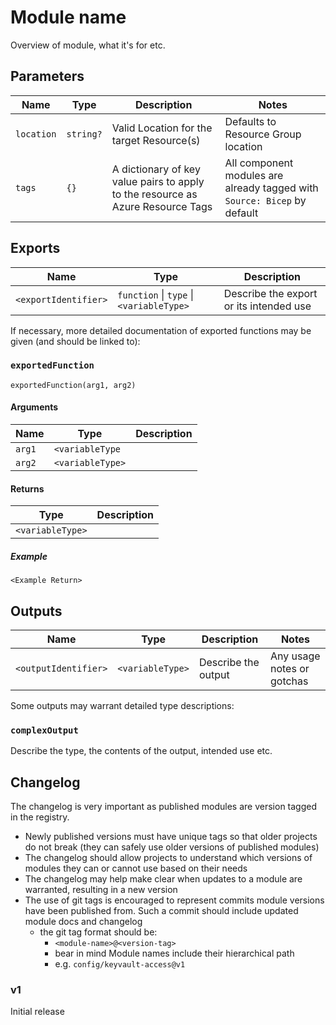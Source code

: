 # Module name

Overview of module, what it's for etc.

## Parameters

Name | Type | Description | Notes
-|-|-|-
`location` | `string?` | Valid Location for the target Resource(s) | Defaults to Resource Group location
`tags` | `{}` | A dictionary of key value pairs to apply to the resource as Azure Resource Tags | All component modules are already tagged with `Source: Bicep` by default

## Exports

Name | Type | Description
-|-|-
`<exportIdentifier>` | `function` \| `type` \| `<variableType>` | Describe the export or its intended use

If necessary, more detailed documentation of exported functions may be given (and should be linked to):

### `exportedFunction`

```bicep
exportedFunction(arg1, arg2)
```

#### Arguments
Name | Type | Description
-|-|-
`arg1` | `<variableType` | 
`arg2` | `<variableType>` |

#### Returns
Type | Description
-|-
`<variableType>` | 

##### Example

```bicep
<Example Return>
```

## Outputs

Name | Type | Description | Notes
-|-|-|-
`<outputIdentifier>` | `<variableType>` | Describe the output | Any usage notes or gotchas

Some outputs may warrant detailed type descriptions:

### `complexOutput`

Describe the type, the contents of the output, intended use etc.

## Changelog

The changelog is very important as published modules are version tagged in the registry.

- Newly published versions must have unique tags so that older projects do not break (they can safely use older versions of published modules)
- The changelog should allow projects to understand which versions of modules they can or cannot use based on their needs
- The changelog may help make clear when updates to a module are warranted, resulting in a new version
- The use of git tags is encouraged to represent commits module versions have been published from. Such a commit should include updated module docs and changelog
    - the git tag format should be:
        - `<module-name>@<version-tag>`
        - bear in mind Module names include their hierarchical path
        - e.g. `config/keyvault-access@v1`

### v1
Initial release